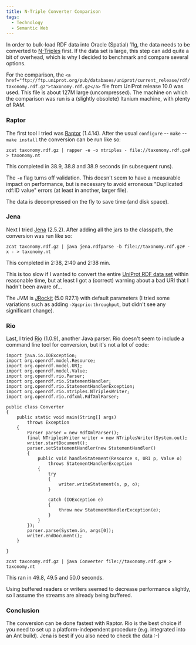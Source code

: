 ```yaml
---
title: N-Triple Converter Comparison
tags:
  - Technology
  - Semantic Web
---
```


In order to bulk-load RDF data into Oracle (Spatial) 11g, the data needs to be converted to [N-Triples](http://www.w3.org/2001/sw/RDFCore/ntriples/) first. If the data set is large, this step can add quite a bit of overhead, which is why I decided to benchmark and compare several options.

For the comparison, the `<a href="ftp://ftp.uniprot.org/pub/databases/uniprot/current_release/rdf/taxonomy.rdf.gz">taxonomy.rdf.gz</a>` file from UniProt release 10.0 was used. This file is about 127M large (uncompressed). The machine on which the comparison was run is a (slightly obsolete) Itanium machine, with plenty of RAM.

### Raptor

The first tool I tried was [Raptor](http://librdf.org/raptor/) (1.4.14). After the usual `configure` -- `make` -- `make install` the conversion can be run like so:

    zcat taxonomy.rdf.gz | rapper -e -o ntriples - file://taxonomy.rdf.gz# > taxonomy.nt

This completed in 38.9, 38.8 and 38.9 seconds (in subsequent runs).

The `-e` flag turns off validation. This doesn't seem to have a measurable impact on performance, but is necessary to avoid erroneous "Duplicated rdf:ID value" errors (at least in another, larger file).

The data is decompressed on the fly to save time (and disk space).

### Jena

Next I tried [Jena](http://jena.sourceforge.net/) (2.5.2). After adding all the jars to the classpath, the conversion was run like so:

    zcat taxonomy.rdf.gz | java jena.rdfparse -b file://taxonomy.rdf.gz# -x - > taxonomy.nt

This completed in 2:38, 2:40 and 2:38 min.

This is too slow if I wanted to convert the entire [UniProt RDF data set](http://dev.isb-sib.ch/projects/uniprot-rdf/) within reasonable time, but at least I got a (correct) warning about a bad URI that I hadn't been aware of...

The JVM is [JRockit](http://dev2dev.bea.com/jrockit/) (5.0 R27.1) with default parameters (I tried some variations such as adding `-Xgcprio:throughput`, but didn't see any significant change).

### Rio

Last, I tried [Rio](http://www.openrdf.org/) (1.0.9), another Java parser. Rio doesn't seem to include a command line tool for conversion, but it's not a lot of code:

```
import java.io.IOException;
import org.openrdf.model.Resource;
import org.openrdf.model.URI;
import org.openrdf.model.Value;
import org.openrdf.rio.Parser;
import org.openrdf.rio.StatementHandler;
import org.openrdf.rio.StatementHandlerException;
import org.openrdf.rio.ntriples.NTriplesWriter;
import org.openrdf.rio.rdfxml.RdfXmlParser;

public class Converter
{
	public static void main(String[] args)
		throws Exception
	{
		Parser parser = new RdfXmlParser();
		final NTriplesWriter writer = new NTriplesWriter(System.out);
		writer.startDocument();
		parser.setStatementHandler(new StatementHandler()
		{
			public void handleStatement(Resource s, URI p, Value o)
				throws StatementHandlerException
			{
				try
				{
					writer.writeStatement(s, p, o);
				}

				catch (IOException e)
				{
					throw new StatementHandlerException(e);
				}
			}
		});
		parser.parse(System.in, args[0]);
		writer.endDocument();
	}

}
```

    zcat taxonomy.rdf.gz | java Converter file://taxonomy.rdf.gz# > taxonomy.nt

This ran in 49.8, 49.5 and 50.0 seconds.

Using buffered readers or writers seemed to decrease performance slightly, so I assume the streams are already being buffered.

### Conclusion

The conversion can be done fastest with Raptor. Rio is the best choice if you need to set up a platform-independent procedure (e.g. integrated into an Ant build). Jena is best if you also need to check the data :-)
